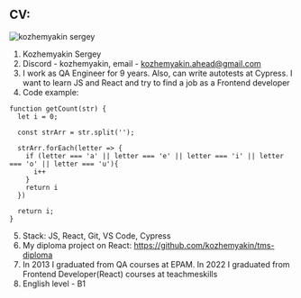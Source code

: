 ## CV:

![kozhemyakin sergey](https://avatars.githubusercontent.com/u/19146069?s=96&v=4 "kozhemyakin sergey")

1. Kozhemyakin Sergey
2. Discord - kozhemyakin, email - kozhemyakin.ahead@gmail.com
3. I work as QA Engineer for 9 years. Also, can write autotests at Cypress. I want to learn JS and React and try to find a job as a Frontend developer
4. Code example: 
```
function getCount(str) {
  let i = 0;
  
  const strArr = str.split('');
  
  strArr.forEach(letter => {
    if (letter === 'a' || letter === 'e' || letter === 'i' || letter === 'o' || letter === 'u'){
      i++
    }
    return i
  })
  
  return i;
}
```
5. Stack: JS, React, Git, VS Code, Cypress
6. My diploma project on React: https://github.com/kozhemyakin/tms-diploma 
7. In 2013 I graduated from QA courses at EPAM. In 2022 I graduated from Frontend Developer(React) courses at teachmeskills
8. English level - B1